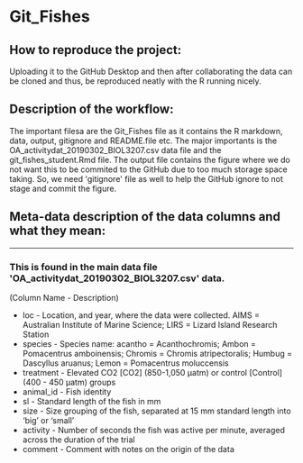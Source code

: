 # Git_Fishes
## How to reproduce the project: 
Uploading it to the GitHub Desktop and then after collaborating the data can be cloned and thus, be reproduced neatly with the R running nicely. 

## Description of the workflow: 
The important filesa are the Git_Fishes file as it contains the R markdown, data, output, gitignore and README.file etc.
The major importants is the OA_activitydat_20190302_BIOL3207.csv data file and the git_fishes_student.Rmd file.
The output file contains the figure where we do not want this to be commited to the GitHub due to too much storage space taking. So, we need 'gitignore' file as well to help the GitHub ignore to not stage and commit the figure. 

## Meta-data description of the data columns and what they mean: 
----------------------------------------------------------------------
### This is found in the main data file 'OA_activitydat_20190302_BIOL3207.csv' data.
(Column Name - Description)
+ loc - Location, and year, where the data were collected. AIMS = Australian Institute of Marine Science; LIRS = Lizard Island Research Station
+ species	- Species name: acantho = Acanthochromis; Ambon = Pomacentrus amboinensis; Chromis = Chromis atripectoralis; Humbug = Dascyllus aruanus; Lemon = Pomacentrus moluccensis
+ treatment	- Elevated CO2 [CO2] (850-1,050 µatm) or control [Control] (400 - 450 µatm) groups
+ animal_id	- Fish identity
+ sl - Standard length of the fish in mm
+ size -	Size grouping of the fish, separated at 15 mm standard length into ‘big’ or ‘small’
+ activity - Number of seconds the fish was active per minute, averaged across the duration of the trial
+ comment -	Comment with notes on the origin of the data
